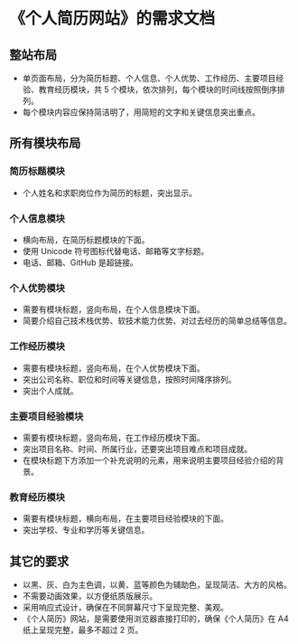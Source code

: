 # 《个人简历网站》的需求文档

## 整站布局

- 单页面布局，分为简历标题、个人信息、个人优势、工作经历、主要项目经验、教育经历模块，共 5 个模块，依次排列，每个模块的时间线按照倒序排列。
- 每个模块内容应保持简洁明了，用简短的文字和关键信息突出重点。

## 所有模块布局

### 简历标题模块

- 个人姓名和求职岗位作为简历的标题，突出显示。

### 个人信息模块

- 横向布局，在简历标题模块的下面。
- 使用 Unicode 符号图标代替电话、邮箱等文字标题。
- 电话、邮箱、GitHub 是超链接。

### 个人优势模块

- 需要有模块标题，竖向布局，在个人信息模块下面。
- 简要介绍自己技术栈优势、软技术能力优势、对过去经历的简单总结等信息。

### 工作经历模块

- 需要有模块标题，竖向布局，在个人优势模块下面。
- 突出公司名称、职位和时间等关键信息，按照时间降序排列。
- 突出个人成就。

### 主要项目经验模块

- 需要有模块标题，竖向布局，在工作经历模块下面。
- 突出项目名称、时间、所属行业，还要突出项目难点和项目成就。
- 在模块标题下方添加一个补充说明的元素，用来说明主要项目经验介绍的背景。

### 教育经历模块

- 需要有模块标题，横向布局，在主要项目经验模块的下面。
- 突出学校、专业和学历等关键信息。

## 其它的要求

- 以黑、灰、白为主色调，以黄、蓝等颜色为辅助色，呈现简洁、大方的风格。
- 不需要动画效果，以方便纸质版展示。
- 采用响应式设计，确保在不同屏幕尺寸下呈现完整、美观。
- 《个人简历》网站，是需要使用浏览器直接打印的，确保《个人简历》在 A4 纸上呈现完整，最多不超过 2 页。
